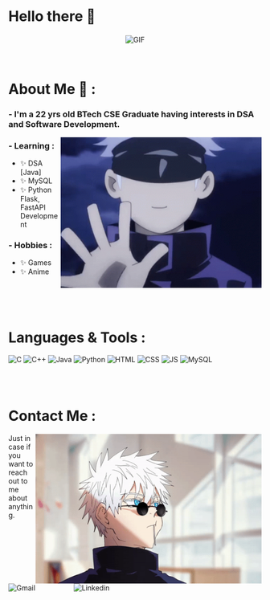 
# Hello there 👋

<div align="center">
<img height="300" width-"700" alt="GIF" align="center"
src="https://github.com/LightningJake/LightningJake/blob/main/Assets/Gojo%20Glasses.gif"> 
</div>

</br>
</br>

# About Me 💬 :

### - I'm a 22 yrs old BTech CSE Graduate having interests in DSA and Software Development.

<img height="300" width="400" alt="GIF" align="right" src="https://github.com/LightningJake/LightningJake/blob/main/Assets/Gojo%20Wave.gif">

### - Learning : 
- ✨ DSA [Java]
- ✨ MySQL
- ✨ Python Flask, FastAPI Development

### - Hobbies :
- ✨ Games
- ✨ Anime

</br>
</br>
</br>


# Languages & Tools :

![C](https://img.shields.io/badge/c-%2300599C.svg?style=for-the-badge&logo=c&logoColor=white)
![C++](https://img.shields.io/badge/C++-00599C?style=for-the-badge&logo=C%2B%2B&logoColor=white)
![Java](https://img.shields.io/badge/Java-ED8B00?style=for-the-badge&logo=java&logoColor=white)
![Python](https://img.shields.io/badge/Python-3776AB?style=for-the-badge&logo=python&logoColor=white)
![HTML](https://img.shields.io/badge/HTML5-E34F26?style=for-the-badge&logo=html5&logoColor=white)
![CSS](https://img.shields.io/badge/CSS3-1572B6?style=for-the-badge&logo=css3&logoColor=white)
![JS](https://img.shields.io/badge/JavaScript-F7DF1E?style=for-the-badge&logo=javascript&logoColor=black)
![MySQL](https://shields.io/badge/MySQL-lightgrey?logo=mysql&style=for-the-badge&logoColor=white&labelColor=blue)

</br>
</br>

# Contact Me :
<p>

<img hight="320" width="450" align="right" alt="GIF" src="https://github.com/LightningJake/LightningJake/blob/main/Assets/Gojo%20Candy.gif">

Just in case if you want to reach out to me about anything.

<a href="mailto:jaimeetsarode@gmail.com">
 <img align="left" alt="Gmail" width="130" hight="100" src="https://img.shields.io/badge/Gmail-D14836?style=for-the-badge&logo=gmail&logoColor=white" />
</a>
<a href="https://www.linkedin.com/in/jaimeet-sarode-a79569233/" target="_blank">
  <img align="left" alt="Linkedin" width="150" hight="100" src="https://img.shields.io/badge/LinkedIn-0077B5?style=for-the-badge&logo=linkedin&logoColor=white" />
</a>
 </p>
